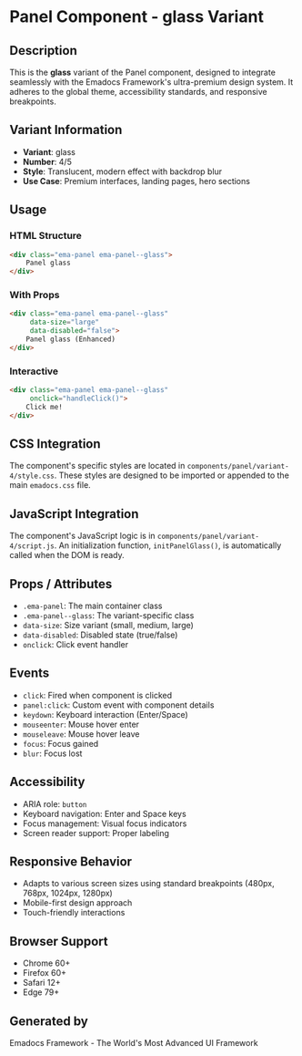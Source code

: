 # Panel Component - glass Variant

## Description
This is the **glass** variant of the Panel component, designed to integrate seamlessly with the Emadocs Framework's ultra-premium design system. It adheres to the global theme, accessibility standards, and responsive breakpoints.

## Variant Information
- **Variant**: glass
- **Number**: 4/5
- **Style**: Translucent, modern effect with backdrop blur
- **Use Case**: Premium interfaces, landing pages, hero sections

## Usage

### HTML Structure
```html
<div class="ema-panel ema-panel--glass">
    Panel glass
</div>
```

### With Props
```html
<div class="ema-panel ema-panel--glass" 
     data-size="large" 
     data-disabled="false">
    Panel glass (Enhanced)
</div>
```

### Interactive
```html
<div class="ema-panel ema-panel--glass" 
     onclick="handleClick()">
    Click me!
</div>
```

## CSS Integration
The component's specific styles are located in `components/panel/variant-4/style.css`. These styles are designed to be imported or appended to the main `emadocs.css` file.

## JavaScript Integration
The component's JavaScript logic is in `components/panel/variant-4/script.js`. An initialization function, `initPanelGlass()`, is automatically called when the DOM is ready.

## Props / Attributes
- `.ema-panel`: The main container class
- `.ema-panel--glass`: The variant-specific class
- `data-size`: Size variant (small, medium, large)
- `data-disabled`: Disabled state (true/false)
- `onclick`: Click event handler

## Events
- `click`: Fired when component is clicked
- `panel:click`: Custom event with component details
- `keydown`: Keyboard interaction (Enter/Space)
- `mouseenter`: Mouse hover enter
- `mouseleave`: Mouse hover leave
- `focus`: Focus gained
- `blur`: Focus lost

## Accessibility
- ARIA role: `button`
- Keyboard navigation: Enter and Space keys
- Focus management: Visual focus indicators
- Screen reader support: Proper labeling

## Responsive Behavior
- Adapts to various screen sizes using standard breakpoints (480px, 768px, 1024px, 1280px)
- Mobile-first design approach
- Touch-friendly interactions

## Browser Support
- Chrome 60+
- Firefox 60+
- Safari 12+
- Edge 79+

## Generated by
Emadocs Framework - The World's Most Advanced UI Framework
